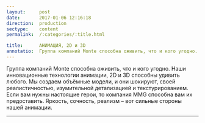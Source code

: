```yaml
---
layout:     post
date:       2017-01-06 12:16:18
direction:  production
sectype:    content
permalink:  /:categories/:title.html

title:      АНИМАЦИЯ, 2D и 3D   
annotatio:  Группа компаний Monte способна оживить, что и кого угодно. Наши инновационные технологии анимации, 2D и 3D способны удивить любого. Мы создаем объёмные модели, и они шокируют, своей реалистичностью, изумительной детализацией и текстурированием. Если вам нужны настоящие герои, то компания MMG способна вам их предоставить. Яркость, сочность, реализм – вот сильные стороны нашей анимации.  
---
```


Группа компаний Monte способна оживить, что и кого угодно. Наши инновационные технологии анимации, 2D и 3D способны удивить любого. Мы создаем объёмные модели, и они шокируют, своей реалистичностью, изумительной детализацией и текстурированием. Если вам нужны настоящие герои, то компания MMG способна вам их предоставить. Яркость, сочность, реализм – вот сильные стороны нашей анимации.  
<hr class="style-prod">

